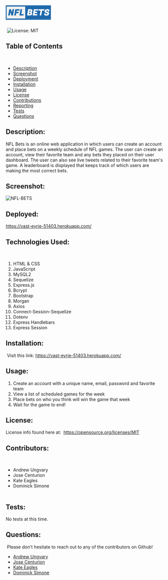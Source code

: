 # ![](./public/images/logo.jpg)
​
![License: MIT](https://img.shields.io/badge/License-MIT-yellow.svg)
​
## Table of Contents
​
* [Description](#Description)
* [Screenshot](#Screenshot)
* [Deployment](#Deployment)
* [Installation](#Installation)
* [Usage](#Usage)
* [License](#License)
* [Contributions](#Contributions)
* [Reporting](#Reporting)
* [Tests](#Tests)
* [Questions](#Questions)
​
## Description:
NFL Bets is an online web application in which users can create an account and place bets on a weekly schedule of NFL games. The user can create an account, view their favorite team and any bets they placed on their user dashboard. The user can also see live tweets related to their favorite team's game. A leaderboard is displayed that keeps track of which users are making the most correct bets.

## Screenshot:

![NFL-BETS](https://github.com/aungy5/NFL_Bets/blob/main/public/images/NFLBETS.gif?raw=true)

## Deployed:

https://vast-eyrie-51403.herokuapp.com/

## Technologies Used:
​
1. HTML & CSS
2. JavaScript
3. MySQL2
4. Sequelize 
5. Express.js
6. Bcrypt
7. Bootstrap
8. Morgan
9. Axios
10. Connect-Session-Sequelize 
11. Dotenv
12. Express Handlebars
13. Express Session
​
​
## Installation:
​
Visit this link: https://vast-eyrie-51403.herokuapp.com/
​
## Usage:
1. Create an account with a unique name, email, password and favorite team    
2. View a list of scheduled games for the week  
3. Place bets on who you think will win the game that week  
4. Wait for the game to end!
​
## License: 
 License info found here at: 
​
https://opensource.org/licenses/MIT
​
## Contributors:
​
- Andrew Ungvary  
- Jose Centurion  
- Kate Eagles  
- Dominick Simone  
​
## Tests:
No tests at this time.
​
## Questions:
​
Please don't hesitate to reach out to any of the contributors on Github!
​
- [Andrew Ungvary](https://github.com/aungy5)  
- [Jose Centurion](https://github.com/chemacenturion)  
- [Kate Eagles](https://github.com/ktmac21)  
- [Dominick Simone](https://github.com/Dominick-Simone)
